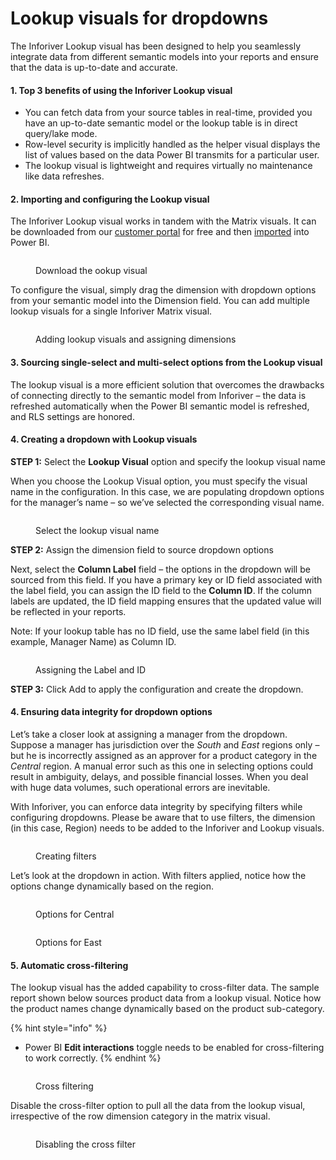 # Lookup visuals for dropdowns

The Inforiver Lookup visual has been designed to help you seamlessly integrate data from different semantic models into your reports and ensure that the data is up-to-date and accurate.&#x20;

#### 1. Top 3 benefits of using the Inforiver Lookup visual  <a href="#h-top-3-benefits-of-switching-to-the-inforiver-lookup-visual-nbsp" id="h-top-3-benefits-of-switching-to-the-inforiver-lookup-visual-nbsp"></a>

* You can fetch data from your source tables in real-time, provided you have an up-to-date semantic model or the lookup table is in direct query/lake mode.&#x20;
* Row-level security is implicitly handled as the helper visual displays the list of values based on the data Power BI transmits for a particular user.&#x20;
* The lookup visual is lightweight and requires virtually no maintenance like data refreshes.

#### 2. Importing and configuring the Lookup visual  <a href="#h-importing-and-configuring-the-lookup-nbsp" id="h-importing-and-configuring-the-lookup-nbsp"></a>

The Inforiver Lookup visual works in tandem with the Matrix visuals. It can be downloaded from our [customer portal](https://inforiver.com/login/) for free and then [imported](https://docs.inforiver.com/introduction-to-inforiver/get-started/installing-inforiver-for-yourself) into Power BI.

<figure><img src="../../../../.gitbook/assets/image (8) (1) (1).png" alt=""><figcaption><p>Download the ookup visual</p></figcaption></figure>

To configure the visual, simply drag the dimension with dropdown options from your semantic model into the Dimension field. You can add multiple lookup visuals for a single Inforiver Matrix visual.

<figure><img src="../../../../.gitbook/assets/image (1) (1) (1) (1) (1) (1) (1) (1) (1) (1) (1) (1) (1) (1) (1) (1) (1) (1) (1) (1) (1) (1) (1) (1) (1) (1) (1).png" alt=""><figcaption><p>Adding lookup visuals and assigning dimensions</p></figcaption></figure>

#### 3. Sourcing single-select and multi-select options from the Lookup visual  <a href="#h-sourcing-single-select-and-multi-select-options-from-the-lookup-visual-nbsp" id="h-sourcing-single-select-and-multi-select-options-from-the-lookup-visual-nbsp"></a>

The lookup visual is a more efficient solution that overcomes the drawbacks of connecting directly to the semantic model from Inforiver – the data is refreshed automatically when the Power BI semantic model is refreshed, and RLS settings are honored.

#### 4. Creating a dropdown with Lookup visuals  <a href="#h-creating-a-dropdown-with-lookup-visuals-nbsp" id="h-creating-a-dropdown-with-lookup-visuals-nbsp"></a>

**STEP 1:** Select the **Lookup Visual** option and specify the lookup visual name&#x20;

When you choose the Lookup Visual option, you must specify the visual name in the configuration. In this case, we are populating dropdown options for the manager’s name – so we’ve selected the corresponding visual name.&#x20;

<figure><img src="../../../../.gitbook/assets/image (2) (1) (1) (1) (1) (1) (1) (1) (1) (1) (1) (1) (1) (1) (1) (1) (1) (1).png" alt=""><figcaption><p>Select the lookup visual name</p></figcaption></figure>

**STEP 2:** Assign the dimension field to source dropdown options&#x20;

Next, select the **Column Label** field – the options in the dropdown will be sourced from this field. If you have a primary key or ID field associated with the label field, you can assign the ID field to the **Column ID**. If the column labels are updated, the ID field mapping ensures that the updated value will be reflected in your reports. &#x20;

Note: If your lookup table has no ID field, use the same label field (in this example, Manager Name) as Column ID.&#x20;

<figure><img src="../../../../.gitbook/assets/image (4) (1) (1) (1) (1) (1) (1) (1) (1) (1).png" alt=""><figcaption><p>Assigning the Label and ID</p></figcaption></figure>

**STEP 3:** Click Add to apply the configuration and create the dropdown.

#### 4. Ensuring data integrity for dropdown options  <a href="#h-ensuring-data-integrity-for-dropdown-options-nbsp" id="h-ensuring-data-integrity-for-dropdown-options-nbsp"></a>

Let’s take a closer look at assigning a manager from the dropdown. Suppose a manager has jurisdiction over the _South_ and _East_ regions only – but he is incorrectly assigned as an approver for a product category in the _Central_ region. A manual error such as this one in selecting options could result in ambiguity, delays, and possible financial losses. When you deal with huge data volumes, such operational errors are inevitable.&#x20;

With Inforiver, you can enforce data integrity by specifying filters while configuring dropdowns. Please be aware that to use filters, the dimension (in this case, Region) needs to be added to the Inforiver and Lookup visuals.&#x20;

<figure><img src="../../../../.gitbook/assets/image (5) (1) (1) (1) (1) (1) (1).png" alt=""><figcaption><p>Creating filters</p></figcaption></figure>

Let’s look at the dropdown in action. With filters applied, notice how the options change dynamically based on the region.&#x20;

<div><figure><img src="../../../../.gitbook/assets/image (6) (1) (1) (1) (1) (1).png" alt=""><figcaption><p>Options for Central</p></figcaption></figure> <figure><img src="../../../../.gitbook/assets/dropdown-options-dynamic-population-1536x865.png" alt=""><figcaption><p>Options for East</p></figcaption></figure></div>

#### **5. Automatic cross-filtering**&#x20;

The lookup visual has the added capability to cross-filter data. The sample report shown below sources product data from a lookup visual. Notice how the product names change dynamically based on the product sub-category.&#x20;

{% hint style="info" %}
* Power BI **Edit interactions** toggle needs to be enabled for cross-filtering to work correctly.&#x20;
{% endhint %}

<figure><img src="../../../../.gitbook/assets/8. cross-filtering.gif" alt=""><figcaption><p>Cross filtering</p></figcaption></figure>

Disable the cross-filter option to pull all the data from the lookup visual, irrespective of the row dimension category in the matrix visual.&#x20;

<figure><img src="../../../../.gitbook/assets/image (8) (1) (1) (1).png" alt=""><figcaption><p>Disabling the cross filter</p></figcaption></figure>
